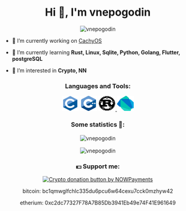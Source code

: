 <h1 align="center">Hi 👋, I'm vnepogodin</h1>

<p align="center"> <img src="https://komarev.com/ghpvc/?username=vnepogodin&label=Profile%20views&color=0e75b6&style=flat" alt="vnepogodin" /> </p>

- 🔭 I’m currently working on [CachyOS](https://github.com/CachyOS)

- 🌱 I’m currently learning **Rust, Linux, Sqlite, Python, Golang, Flutter, postgreSQL**

- 🤔 I’m interested in **Crypto, NN**

<h3 align="center">Languages and Tools:</h3>
<p align="center"> <img src="https://raw.githubusercontent.com/devicons/devicon/master/icons/c/c-original.svg" alt="c" width="45" height="40"/> </a> <img src="https://raw.githubusercontent.com/devicons/devicon/master/icons/cplusplus/cplusplus-original.svg" alt="c++" width="45" height="40"/> </a> <a href="https://dart.dev/" target="_blank"> <a href="https://www.rust-lang.org/" target="_blank"> <img src="https://raw.githubusercontent.com/devicons/devicon/master/icons/rust/rust-plain.svg" alt="rust" width="45" height="40"/> </a> <img src="https://raw.githubusercontent.com/devicons/devicon/master/icons/dart/dart-original.svg" alt="dart" width="45" height="40"/> </a> </p>


<h3 align="center">Some statistics 👀:</h3>
<p align="center"> <img align="center" src="https://github-readme-stats.vercel.app/api?username=vnepogodin&show_icons=false&locale=en&theme=onedark" alt="vnepogodin" /> </p>
<p align="center"> <img align="center" src=https://github-profile-trophy.vercel.app/?username=vnepogodin&show_icons=false&locale=en&theme=onedark&row=1" alt="vnepogodin" /> </p>


<h3 align="center">💵 Support me:</h3>
<div align="center"><a href="https://nowpayments.io/donation?api_key=5GG55HH-GGPMVZJ-QMB8MR9-B5SP6HP" target="_blank">
 <img src="https://nowpayments.io/images/embeds/donation-button-black.svg" height="60px" alt="Crypto donation button by NOWPayments">
</a></div>
<p align="center"> bitcoin: bc1qmwglfchlc335du6pcu6w64cexu7cck0mzhyw42</p>
<p align="center"> etherium: 0xc2dc77327F78A7B85Db3941Eb49e74F41E961649</p>
